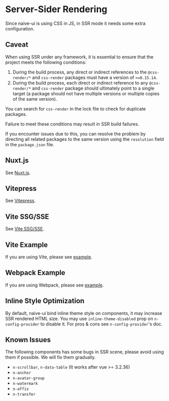 # Server-Sider Rendering

Since naive-ui is using CSS in JS, in SSR mode it needs some extra configuration.

## Caveat

When using SSR under any framework, it is essential to ensure that the project meets the following conditions:

1. During the build process, any direct or indirect references to the `@css-render/*` and `css-render` packages must have a version of `>=0.15.14`.
2. During the build process, each direct or indirect reference to any `@css-render/*` and `css-render` package should ultimately point to a single target (a package should not have multiple versions or multiple copies of the same version).

You can search for `css-render` in the lock file to check for duplicate packages.

Failure to meet these conditions may result in SSR build failures.

If you encounter issues due to this, you can resolve the problem by directing all related packages to the same version using the `resolution` field in the `package.json` file.

## Nuxt.js

See [Nuxt.js](nuxtjs).

## Vitepress

See [Vitepress](vitepress).

## Vite SSG/SSE

See [Vite SSG/SSE](vite-ssge).

## Vite Example

If you are using Vite, please see [example](https://github.com/07akioni/naive-ui-vite-ssr).

## Webpack Example

If you are using Webpack, please see [example](https://github.com/tusen-ai/naive-ui/tree/main/playground/ssr).

## Inline Style Optimization

By default, naive-ui bind inline theme style on components, it may increase SSR rendered HTML size. You may use `inline-theme-disabled` prop on `n-config-provider` to disable it. For pros & cons see `n-config-provider`'s doc.

## Known Issues

The following components has some bugs in SSR scene, please avoid using them if possible. We will fix them gradually.

- `n-scrollbar`, `n-data-table` (It works after vue >= 3.2.36)
- `n-anchor`
- `n-avatar-group`
- `n-watermark`
- `n-affix`
- `n-transfer`
